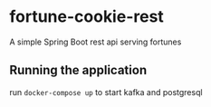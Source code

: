 # fortune-cookie-rest
A simple Spring Boot rest api serving fortunes


## Running the application
run `docker-compose up` to start kafka and postgresql